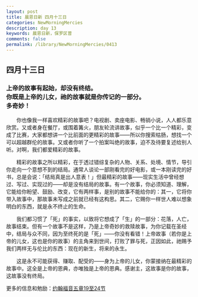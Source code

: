 ```yaml
---
layout: post
title: 晨恩日新 四月十三日
categories: NewMorningMercies
description: day 13
keywords: 晨恩日新，保罗区普
comments: false
permalink: /library/NewMorningMercies/0413
---
```


## 四月十三日

### 上帝的故事有起始，却没有终结。 <br> 你既是上帝的儿女，祂的故事就是你传记的一部分。 <br> 多奇妙！

&emsp;&emsp;你也像我一样喜欢精彩的故事吧？电视剧、卖座电影、畅销小说，人人都乐意欣赏。又或者身在餐厅，或围着篝火，朋友轮流讲故事，似乎一个比一个精彩，变成了比赛，大家都想讲一个比前面的更精彩的故事——所以你搜索枯肠，想找一个可以超越群伦的故事。又或者你听了一个拍案叫绝的故事，迫不及待要复述给别人听。对啊，我们都爱精彩的故事。

&emsp;&emsp;精彩的故事之所以精彩，在于透过错综复杂的人物、关系、处境、情节，导引你走向一个意想不到的结局。通常人谈论一部刚看完的好电影，或一本刚读完的好书，总是会说：「结局真是出人意表！」但最精彩的故事——现实生活中曾经想过、写过、实现过的——却是没有结局的故事。有一个故事，你必须知道、理解，它能给你盼望、鼓励、改变，它有两样事，是别的故事不能给你的：其一，它将你带入故事中，那故事未写成之前就已经有这构思。其二，它赐你一样世人难以想象明白的东西，就是永不终止的生命。

&emsp;&emsp;我们都习惯了「死」的事实，以致将它想成了「生」的一部分：花落，人亡，故事结束。但有一个故事不是这样，乃是上帝奇妙的救赎故事，为你记载在圣经中，结局与众不同，因为至终死的是「死」——你没有看错！上帝故事（若你是上帝的儿女，这也是你的故事）的主角来到世间，打败了罪与死，正因如此，祂赐予我们两样无与伦比的东西：现在的新生，将来的永生。

&emsp;&emsp;这是永不可能获得、赚取、配受的——身为上帝的儿女，你蒙接纳在最精彩的故事中。这全是上帝的恩典，亦唯独是上帝的恩典。感谢主，这故事是你的故事，这故事没有终局。

更多的信息和勉励：[约翰福音五章19至24节]()